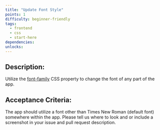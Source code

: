 ```yaml
---
title: "Update Font Style"
points: 1
difficulty: beginner-friendly
tags:
  - frontend
  - css
  - start-here
dependencies:
unlocks:
---
```


## Description:

Utilize the [font-family](https://developer.mozilla.org/en-US/docs/Web/CSS/font-family) CSS property to change the font of any part of the app.

## Acceptance Criteria:

The app should utilize a font other than Times New Roman (default font) somewhere within the app. Please tell us where to look and or include a screenshot in your issue and pull request description.
